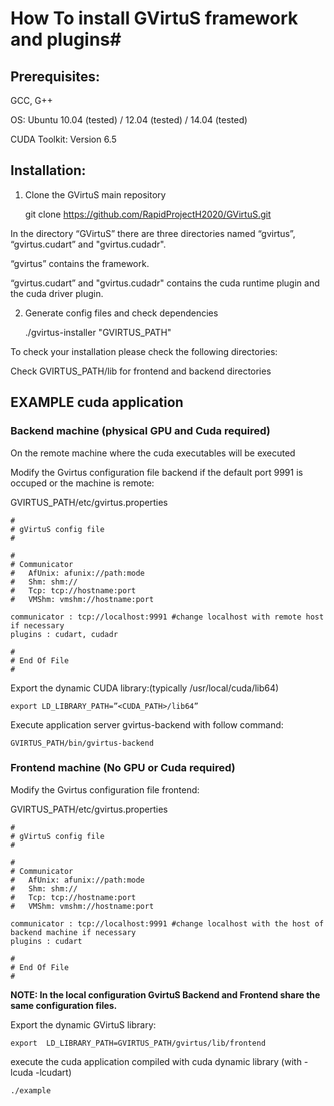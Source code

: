# How To install GVirtuS framework and plugins#
## Prerequisites: ##
GCC, G++

OS: Ubuntu 10.04 (tested) / 12.04 (tested) / 14.04 (tested) 

CUDA Toolkit: Version 6.5

## Installation: ##
1) Clone the GVirtuS main repository

    git clone https://github.com/RapidProjectH2020/GVirtuS.git

In the directory “GVirtuS” there are three directories named “gvirtus”, “gvirtus.cudart” and "gvirtus.cudadr".

“gvirtus” contains the framework.

“gvirtus.cudart” and "gvirtus.cudadr" contains the cuda runtime plugin and the cuda driver plugin.


2) Generate config files and check dependencies

    ./gvirtus-installer "GVIRTUS_PATH"

To check your installation please check the following directories:

Check GVIRTUS_PATH/lib for frontend and backend directories


## EXAMPLE cuda application ##

### Backend machine (physical GPU and Cuda required) ###

On the remote machine where the cuda executables will be executed

Modify the Gvirtus configuration file backend if the default port 9991 is occuped or the machine is remote:

GVIRTUS_PATH/etc/gvirtus.properties

    #
    # gVirtuS config file
    #
    
    #
    # Communicator
    #   AfUnix: afunix://path:mode
    #   Shm: shm://
    #   Tcp: tcp://hostname:port
    #   VMShm: vmshm://hostname:port
    
    communicator : tcp://localhost:9991 #change localhost with remote host if necessary
    plugins : cudart, cudadr
    
    #
    # End Of File
    #


Export the dynamic CUDA library:(typically /usr/local/cuda/lib64)


    export LD_LIBRARY_PATH=”<CUDA_PATH>/lib64” 

Execute application server gvirtus-backend with follow command:

    GVIRTUS_PATH/bin/gvirtus-backend

### Frontend machine (No GPU or Cuda required) ###

Modify the Gvirtus configuration file frontend:

GVIRTUS_PATH/etc/gvirtus.properties



    #
    # gVirtuS config file
    #
    
    #
    # Communicator
    #   AfUnix: afunix://path:mode
    #   Shm: shm://
    #   Tcp: tcp://hostname:port
    #   VMShm: vmshm://hostname:port
    
    communicator : tcp://localhost:9991 #change localhost with the host of backend machine if necessary
    plugins : cudart
    
    #
    # End Of File
    #

**NOTE: In the local configuration GvirtuS Backend and Frontend share the same configuration files.**

Export the dynamic GVirtuS library:

    export  LD_LIBRARY_PATH=GVIRTUS_PATH/gvirtus/lib/frontend

execute the cuda application compiled with cuda dynamic library (with -lcuda -lcudart)

    ./example
